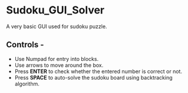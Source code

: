 # Sudoku_GUI_Solver


A very basic GUI used for sudoku puzzle.

## Controls -

- Use Numpad for entry into blocks.
- Use arrows to move around the box.
- Press **ENTER** to check whether the entered number is correct or not.
- Press **SPACE** to auto-solve the sudoku board using backtracking algorithm.
